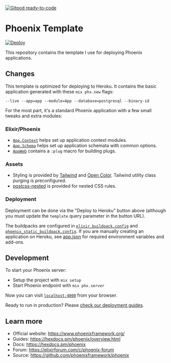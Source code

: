 [![Gitpod ready-to-code](https://img.shields.io/badge/Gitpod-ready--to--code-blue?logo=gitpod)](https://gitpod.io/#https://github.com/jclem/phoenix-template)

# Phoenix Template

[![Deploy](https://www.herokucdn.com/deploy/button.svg)](https://dashboard.heroku.com/new?template=https://github.com/jclem/phoenix-template/tree/main)

This repository contains the template I use for deploying Phoenix
applications.

## Changes

This template is optimized for deploying to Heroku. It contains the basic
application generated with these `mix phx.new` flags:

```
--live --app=app --module=App --database=postgresql --binary-id
```

For the most part, it's a standard Phoenix application with a few small
tweaks and extra modules:

### Elixir/Phoenix

- [`App.Context`](/lib/app/context.ex) helps set up application context modules.
- [`App.Schema`](/lib/app/schema.ex) helps set up application schemata with common options.
- [`AppWeb`](lib/app_web.ex#L78) contains a `:plug` macro for building plugs.

### Assets

- Styling is provided by [Tailwind](https://tailwindcss.com) and [Open
  Color](https://yeun.github.io/open-color/). Tailwind utility class purging is
  preconfigured.
- [postcss-nested](https://npm.im/postcss-nested) is provided for nested CSS rules.

### Deployment

Deployment can be done via the "Deploy to Heroku" button above (although you
must update the `template` query parameter in the button URL).

The buildpacks are configured in
[`elixir_buildpack.config`](/elixir_buildpack.config) and
[`phoenix_static_buildpack.config`](/phoenix_static_buildpack.config). If you
are manually creating an application on Heroku, see [app.json](/app.json) for
required environment variables and add-ons.

## Development

To start your Phoenix server:

- Setup the project with `mix setup`
- Start Phoenix endpoint with `mix phx.server`

Now you can visit [`localhost:4000`](http://localhost:4000) from your browser.

Ready to run in production? Please [check our deployment guides](https://hexdocs.pm/phoenix/deployment.html).

## Learn more

- Official website: https://www.phoenixframework.org/
- Guides: https://hexdocs.pm/phoenix/overview.html
- Docs: https://hexdocs.pm/phoenix
- Forum: https://elixirforum.com/c/phoenix-forum
- Source: https://github.com/phoenixframework/phoenix
